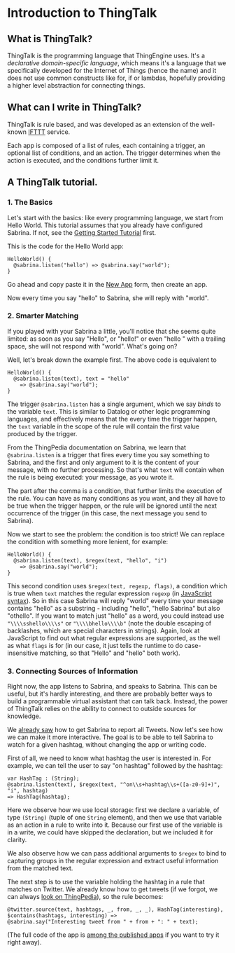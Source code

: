 # Introduction to ThingTalk

## What is ThingTalk?

ThingTalk is the programming language that ThingEngine uses. It's a _declarative
domain-specific language_, which means it's a language that we specifically developed
for the Internet of Things (hence the name) and it does not use common constructs
like for, if or lambdas, hopefully providing a higher level abstraction for connecting
things.

## What can I write in ThingTalk?

ThingTalk is rule based, and was developed as an extension of the well-known
[IFTTT][] service.

Each app is composed of a list of rules, each containing a trigger, an optional list
of conditions, and an action. The trigger determines when the action is executed,
and the conditions further limit it.

## A ThingTalk tutorial.

### 1. The Basics

Let's start with the basics: like every programming language, we start from Hello World.
This tutorial assumes that you already have configured Sabrina. If not, see the [Getting Started Tutorial](/getting-started.md)
first.

This is the code for the Hello World app:

    HelloWorld() {
      @sabrina.listen("hello") => @sabrina.say("world");
    }

Go ahead and copy paste it in the [New App](https://thingengine.stanford.edu/apps/create) form,
then create an app.

Now every time you say "hello" to Sabrina, she will reply with "world".

### 2. Smarter Matching

If you played with your Sabrina a little, you'll notice that she seems quite limited: as soon as you
say "Hello", or "hello!" or even "hello " with a trailing space, she will not respond with "world".
What's going on?

Well, let's break down the example first. The above code is equivalent to

    HelloWorld() {
      @sabrina.listen(text), text = "hello"
        => @sabrina.say("world");
    }

The trigger `@sabrina.listen` has a single argument, which we say _binds_ to the variable `text`.
This is similar to Datalog or other logic programming languages, and effectively means that the
every time the trigger happen, the `text` variable in the scope of the rule will contain the
first value produced by the trigger.

From the ThingPedia documentation on Sabrina, we learn that `@sabrina.listen` is a trigger that
fires every time you say something to Sabrina, and the first and only argument to it is the
content of your message, with no further processing. So that's what `text` will contain when
the rule is being executed: your message, as you wrote it.

The part after the comma is a condition, that further limits the execution of the rule. You
can have as many conditions as you want, and they all have to be true when the trigger happen,
or the rule will be ignored until the next occurrence of the trigger (in this case, the next
message you send to Sabrina).

Now we start to see the problem: the condition is too strict! We can replace the condition
with something more lenient, for example:

    HelloWorld() {
      @sabrina.listen(text), $regex(text, "hello", "i")
        => @sabrina.say("world");
    }

This second condition uses `$regex(text, regexp, flags)`, a condition which is true when `text`
matches the regular expression `regexp` (in [JavaScript syntax][JSRegExp]). So in this case
Sabrina will reply "world" every time your message contains "hello" as a substring -
including "hello", "hello Sabrina" but also "othello". If you want to match just "hello" as a
word, you could instead use `"\\\\sshello\\\\s"` or `"\\\\bhello\\\\b"` (note the double escaping of
backlashes, which are special characters in strings). Again, look at JavaScript to find out
what regular expressions are supported, as the well as what `flags` is for (in our case,
it just tells the runtime to do case-insensitive matching, so that "Hello" and "hello" both
work).

### 3. Connecting Sources of Information

Right now, the app listens to Sabrina, and speaks to Sabrina. This can be useful, but it's
hardly interesting, and there are probably better ways to build a programmable virtual assistant
that can talk back. Instead, the power of ThingTalk relies on the ability to connect to
outside sources for knowledge.

We [already saw](/doc/getting-started.md) how to get Sabrina to report all Tweets. Now let's
see how we can make it more interactive. The goal is to be able to tell Sabrina to watch for
a given hashtag, without changing the app or writing code.

First of all, we need to know what hashtag the user is interested in. For example, we can
tell the user to say "on hashtag" followed by the hashtag:

    var HashTag : (String);
    @sabrina.listen(text), $regex(text, "^on\\s+hashtag\\s+([a-z0-9]+)", "i", hashtag)
    => HashTag(hashtag);

Here we observe how we use local storage: first we declare a variable, of type `(String)`
(tuple of one `String` element), and then we use that variable as an action in a rule to
write into it. Because our first use of the variable is in a write, we could have skipped
the declaration, but we included it for clarity.

We also observe how we can pass additional arguments to `$regex` to bind to capturing
groups in the regular expression and extract useful information from the matched text.

The next step is to use the variable holding the hashtag in a rule
that matches on Twitter.  We already know how to get tweets (if we
forgot, we can always
[look on ThingPedia](http://www.thingpedia.org/devices/by-id/com.twitter)), so the rule
becomes:

    @twitter.source(text, hashtags, _, from, _, _), HashTag(interesting),
    $contains(hashtags, interesting) =>
    @sabrina.say("Interesting tweet from " + from + ": " + text);

(The full code of the app is
[among the published apps](https://thingengine.stanford.edu.org/thingpedia/apps/42)
if you want to try it right away).


[IFTTT]: http://ifttt.com
[JSRegExp]: https://developer.mozilla.org/en-US/docs/Web/JavaScript/Reference/Global_Objects/RegExp
